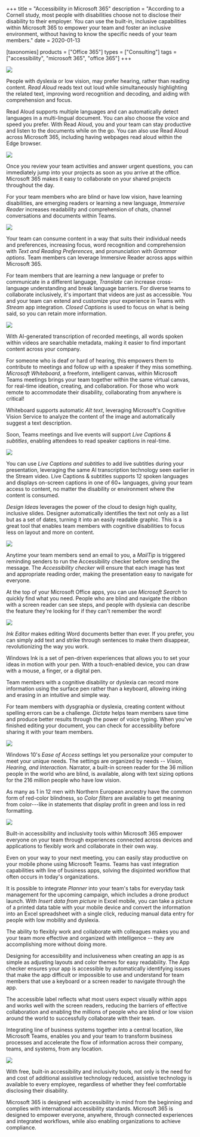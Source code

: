 +++
title = "Accessibility in Microsoft 365"
description = "According to a Cornell study, most people with disabilities choose not to disclose their disability to their employer. You can use the built-in, inclusive capabilities within Microsoft 365 to empower your team and foster an inclusive environment, without having to know the specific needs of your team members."
date = 2020-01-13

[taxonomies]
products = ["Office 365"]
types = ["Consulting"]
tags = ["accessibility", "microsoft 365", "office 365"]
+++

![](https://o365hq.com/images/646.png)

People with dyslexia or low vision, may prefer hearing, rather than
reading content. *Read Aloud* reads text out loud while simultaneously
highlighting the related text, improving word recognition and decoding,
and aiding with comprehension and focus.

Read Aloud supports multiple languages and can automatically detect
languages in a multi-lingual document. You can also choose the voice and
speed you prefer. With Read Aloud, you and your team can stay productive
and listen to the documents while on the go. You can also use Read Aloud
across Microsoft 365, including having webpages read aloud within the
Edge browser.

![](https://o365hq.com/images/641.png)

Once you review your team activities and answer urgent questions, you
can immediately jump into your projects as soon as you arrive at the
office. Microsoft 365 makes it easy to collaborate on your shared
projects throughout the day.

For your team members who are blind or have low vision, have learning
disabilities, are emerging readers or learning a new language,
*Immersive Reader* increases readability and comprehension of chats,
channel conversations and documents within Teams.

![](https://o365hq.com/images/642.png)

Your team can consume content in a way that suits their individual needs
and preferences, increasing focus, word recognition and comprehension
with *Text and Reading Preferences*, and pronunciation with *Grammar
options*. Team members can leverage Immersive Reader across apps within
Microsoft 365.

For team members that are learning a new language or prefer to
communicate in a different language, *Translate* can increase
cross-language understanding and break language barriers. For diverse
teams to collaborate inclusively, it's important that videos are just as
accessible. You and your team can extend and customize your experience
in Teams with *Stream* app integration. *Closed Captions* is used to
focus on what is being said, so you can retain more information.

![](https://o365hq.com/images/647.png)

With AI-generated transcription of recorded meetings, all words spoken
within videos are searchable metadata, making it easier to find
important content across your company.

For someone who is deaf or hard of hearing, this empowers them to
contribute to meetings and follow up with a speaker if they miss
something.\
*Microsoft Whiteboard*, a freeform, intelligent canvas, within Microsoft
Teams meetings brings your team together within the same virtual canvas,
for real-time ideation, creating, and collaboration. For those who work
remote to accommodate their disability, collaborating from anywhere is
critical!

Whiteboard supports automatic *Alt text*, leveraging Microsoft's
Cognitive Vision Service to analyze the content of the image and
automatically suggest a text description.

Soon, Teams meetings and live events will support *Live Captions &
subtitles*, enabling attendees to read speaker captions in real-time.

![](https://o365hq.com/images/644.png)

You can use *Live Captions and subtitles* to add live subtitles during
your presentation, leveraging the same AI transcription technology seen
earlier in the Stream video. Live Captions & subtitles supports 12
spoken languages and displays on-screen captions in one of 60+
languages, giving your team access to content, no matter the disability
or environment where the content is consumed.

*Design Ideas* leverages the power of the cloud to design high quality,
inclusive slides. Designer automatically identifies the text not only as
a list but as a set of dates, turning it into an easily readable
graphic. This is a great tool that enables team members with cognitive
disabilities to focus less on layout and more on content.

![](https://o365hq.com/images/643.png)

Anytime your team members send an email to you, a *MailTip* is triggered
reminding senders to run the Accessibility checker before sending the
message. The *Accessibility checker* will ensure that each image has
text and appropriate reading order, making the presentation easy to
navigate for everyone.

At the top of your Microsoft Office apps, you can use *Microsoft Search*
to quickly find what you need. People who are blind and navigate the
ribbon with a screen reader can see steps, and people with dyslexia can
describe the feature they're looking for if they can't remember the
word!

![](https://o365hq.com/images/650.png)

*Ink Editor* makes editing Word documents better than ever. If you
prefer, you can simply add text and strike through sentences to make
them disappear, revolutionizing the way you work.

Windows Ink is a set of pen-driven experiences that allows you to set
your ideas in motion with your pen. With a touch-enabled device, you can
draw with a mouse, a finger, or a digital pen.

Team members with a cognitive disability or dyslexia can record more
information using the surface pen rather than a keyboard, allowing
inking and erasing in an intuitive and simple way.

For team members with dysgraphia or dyslexia, creating content without
spelling errors can be a challenge. *Dictate* helps team members save
time and produce better results through the power of voice typing. When
you've finished editing your document, you can check for accessibility
before sharing it with your team members.

![](https://o365hq.com/images/648.png)

Windows 10's *Ease of Access* settings let you personalize your computer
to meet your unique needs. The settings are organized by needs --
*Vision, Hearing, and Interaction*. Narrator, a built-in screen reader
for the 36 million people in the world who are blind, is available,
along with text sizing options for the 216 million people who have low
vision.

As many as 1 in 12 men with Northern European ancestry have the common
form of red-color blindness, so *Color filters* are available to get
meaning from color---like in statements that display profit in green and
loss in red formatting.

![](https://o365hq.com/images/649.png)

Built-in accessibility and inclusivity tools within Microsoft 365
empower everyone on your team through experiences connected across
devices and applications to flexibly work and collaborate in their own
way.

Even on your way to your next meeting, you can easily stay productive on
your mobile phone using Microsoft Teams. Teams has vast integration
capabilities with line of business apps, solving the disjointed workflow
that often occurs in today's organizations.

It is possible to integrate *Planner* into your team's tabs for everyday
task management for the upcoming campaign, which includes a drone
product launch. With *Insert data from picture* in Excel mobile, you can
take a picture of a printed data table with your mobile device and
convert the information into an Excel spreadsheet with a single click,
reducing manual data entry for people with low mobility and dyslexia.

The ability to flexibly work and collaborate with colleagues makes you
and your team more effective and organized with intelligence -- they are
accomplishing more without doing more.

Designing for accessibility and inclusiveness when creating an app is as
simple as adjusting layouts and color themes for easy readability. The
App checker ensures your app is accessible by automatically identifying
issues that make the app difficult or impossible to use and understand
for team members that use a keyboard or a screen reader to navigate
through the app.

The accessible label reflects what most users expect visually within
apps and works well with the screen readers, reducing the barriers of
effective collaboration and enabling the millions of people who are
blind or low vision around the world to successfully collaborate with
their team.

Integrating line of business systems together into a central location,
like Microsoft Teams, enables you and your team to transform business
processes and accelerate the flow of information across their company,
teams, and systems, from any location.

![](https://o365hq.com/images/645.png)

With free, built-in accessibility and inclusivity tools, not only is the
need for and cost of additional assistive technology reduced, assistive
technology is available to every employee, regardless of whether they
feel comfortable disclosing their disability.

Microsoft 365 is designed with accessibility in mind from the beginning
and complies with international accessibility standards. Microsoft 365
is designed to empower everyone, anywhere, through connected experiences
and integrated workflows, while also enabling organizations to achieve
compliance.